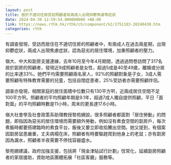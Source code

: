 ```yaml
---
layout: post
title: 居於不適切住房受訪照顧者有兩成人出現抑鬱焦慮等症狀
date: 2024-04-30 12:59:54.000000000 +08:00
link: https://news.rthk.hk/rthk/ch/component/k2/1751183-20240430.htm
categories: rthk
---
```


有調查發現，受訪而居住在不適切住房的照顧者中，有兩成人在過去兩星期，出現抑鬱症狀，兩成人出現焦慮症狀，認為惡劣的居住環境，加重照顧者的壓力。

嶺大、中大和劏房支援連線，去年10月至今年4月期間，透過過問卷訪問了317名居於劏房的照顧者，發現近9成照顧者是女性，超過5成是40至49歲，離婚或分居的比率達33%。她們平均需要照顧兩名家人，92%的照顧對象是子女，3成人需要照顧有特殊教育需要的兒童，包括自閉症患者，25%受訪者亦需要照顧伴侶。

調查亦發現，相關家庭的居住面積中位數只有130平方呎，近兩成居住空間不足100平方呎。照顧者的平均照顧年期是9.1年，超過7成人獨自提供照顧，平日「面對面」的平均照顧時數是11小時，周末的更長達17.6小時。

嶺大社會學及社會政策系助理教授黎苑姍說，很多照顧者都面對「居住勞動」的問題，即指因為惡劣的居住環境而需要額外勞動，例如沒有煮食空間的劏房戶，每次煮飯時都要搭建臨時的煮食平台，飯後又要立即收拾騰出空間。她又提到，有個案因劏房鼠患嚴重，丈夫病榻在床，照顧者有時要驅趕爬到他身上的老鼠；亦有劏房因為漏水，照顧者半夜需要不停找容器盛水。

黎苑姍建議，政府加強支援，包括將「現金津貼試行計劃」恆常化，延續劏房照顧者的家居援助，資助地區團體拓展「社區客廳」服務等。
